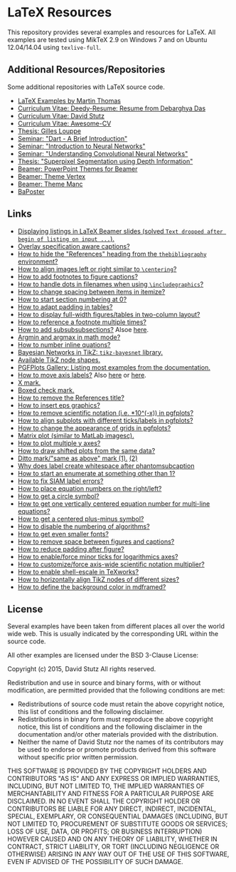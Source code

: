 # LaTeX Resources

This repository provides several examples and resources for LaTeX. All examples are tested using MikTeX 2.9 on Windows 7 and on Ubuntu 12.04/14.04 using `texlive-full`.

## Additional Resources/Repositories

Some additional repositories with LaTeX source code.

* [LaTeX Examples by Martin Thomas](https://github.com/MartinThoma/LaTeX-examples)
* [Curriculum Vitae: Deedy-Resume: Resume from Debarghya Das](https://github.com/deedydas/Deedy-Resume)
* [Curriculum Vitae: David Stutz](https://github.com/davidstutz/curriculum-vitae)
* [Curriculum Vitae: Awesome-CV](https://github.com/posquit0/Awesome-CV)
* [Thesis: Gilles Louppe](https://github.com/glouppe/phd-thesis)
* [Seminar: "Dart - A Brief Introduction"](https://github.com/davidstutz/proseminar-dart)
* [Seminar: "Introduction to Neural Networks"](https://github.com/davidstutz/seminar-neural-networks)
* [Seminar: "Understanding Convolutional Neural Networks"](https://github.com/davidstutz/seminar-convolutional-neural-networks)
* [Thesis: "Superpixel Segmentation using Depth Information"](https://github.com/davidstutz/bachelor-thesis-superpixels)
* [Beamer: PowerPoint Themes for Beamer](https://bitbucket.org/marczellm/beamerports)
* [Beamer: Theme Vertex](https://github.com/ibab/beamertheme-vertex)
* [Beamer: Theme Manc](https://github.com/ibab/beamertheme-manc)
* [BaPoster](http://www.brian-amberg.de/uni/poster/)

## Links

* [Displaying listings in LaTeX Beamer slides (solved `Text dropped after begin of listing on input ...`).](https://anteru.net/2008/09/15/269/)
* [Overlay specification aware captions?](http://tex.stackexchange.com/questions/10590/how-do-i-alternate-graphics-in-latex-beamer)
* [How to hide the "References" heading from the `thebibliography` environment?](http://tex.stackexchange.com/questions/22645/hiding-the-title-of-the-bibliography)
* [How to align images left or right similar to `\centering`?](http://tex.stackexchange.com/questions/91566/syntax-similar-to-centering-for-right-and-left)
* [How to add footnotes to figure captions?](http://tex.stackexchange.com/questions/10181/using-footnote-in-a-figures-caption)
* [How to handle dots in filenames when using `\includegraphics`?](https://www.youtube.com/watch?v=E_MfFKbgV80&list=RD0ULhQL-vGoU&index=7)
* [How to change spacing between items in itemize?](http://tex.stackexchange.com/questions/12373/how-to-change-the-space-between-the-itemize-items-in-latex)
* [How to start section numbering at 0?](http://tex.stackexchange.com/questions/107470/getting-section-numbering-to-start-at-0)
* [How to adapt padding in tables?](http://tex.stackexchange.com/questions/31672/column-and-row-padding-in-tables)
* [How to display full-width figures/tables in two-column layout?](http://tex.stackexchange.com/questions/30985/displaying-a-wide-figure-in-a-two-column-document)
* [How to reference a footnote multiple times?](http://tex.stackexchange.com/questions/35043/reference-different-places-to-the-same-footnote)
* [How to add subsubsubsections?](http://tex.stackexchange.com/questions/60209/how-to-add-an-extra-level-of-sections-with-headings-below-subsubsection) Alsoe [here](http://tex.stackexchange.com/questions/164636/subsubsubsection-paragraph-and-subparagraph-count-not-reset-when-starting-a).
* [Argmin and argmax in math mode?](http://tex.stackexchange.com/questions/5223/command-for-argmin-or-argmax)
* [How to number inline quations?](http://tex.stackexchange.com/questions/112810/how-to-number-an-inline-math-equation)
* [Bayesian Networks in TikZ: `tikz-bayesnet` library.](https://github.com/jluttine/tikz-bayesnet)
* [Available TikZ node shapes.](http://www.texample.net/tikz/examples/node-shapes/)
* [PGFPlots Gallery: Listing most examples from the documentation.](http://pgfplots.sourceforge.net/gallery.html)
* [How to move axis labels?](http://tex.stackexchange.com/questions/97019/moving-axes-labels-in-pgfplots) Also [here](http://tex.stackexchange.com/questions/68403/axes-label-positions) or [here](http://tex.stackexchange.com/questions/142120/positioning-of-pgfplot-axis-labels).
* [X mark.](http://tex.stackexchange.com/questions/42619/x-mark-to-match-checkmark)
* [Boxed check mark.](http://tex.stackexchange.com/questions/16000/creating-boxed-check-mark)
* [How to remove the References title?](http://tex.stackexchange.com/questions/132646/how-to-remove-the-references-title)
* [How to insert eps graphics?](http://tex.stackexchange.com/questions/33896/insert-eps-graphics-with-graphicx-file-not-found)
* [How to remove scientific notation (i.e. *10^(-x)) in pgfplots?](http://tex.stackexchange.com/questions/119887/remove-the-scientific-notation-which-is-unreasonable)
* [How to align subplots with different ticks/labels in pgfplots?](http://tex.stackexchange.com/questions/36442/aligning-subplots-in-a-pgfplots-figure)
* [How to change the appearance of grids in pgfplots?](http://tex.stackexchange.com/questions/91201/change-the-appearance-of-grids-in-pgfplots)
* [Matrix plot (similar to MatLab imagesc).](http://tex.stackexchange.com/questions/124276/matlab2tikz-imagesc-tikz-pgfplots-equivalent)
* [How to plot multiple y axes?](http://tex.stackexchange.com/questions/27451/drawing-curves-and-multiple-y-axes-in-one-plot-with-pgfplots)
* [How to draw shifted plots from the same data?](http://tex.stackexchange.com/questions/27451/drawing-curves-and-multiple-y-axes-in-one-plot-with-pgfplots)
* [Ditto mark/"same as above" mark (1).](http://tex.stackexchange.com/questions/63236/same-as-above-representation) [(2)](http://tex.stackexchange.com/questions/53823/is-there-a-ditto-symbol)
* [Why does label create whitespace after phantomsubcaption](http://tex.stackexchange.com/questions/161195/why-does-label-create-an-undesired-white-space-after-phantomsubcaption)
* [How to start an enumerate at something other than 1?](http://tex.stackexchange.com/questions/142/how-can-i-make-an-enumerate-list-start-at-something-other-than-1)
* [How to fix SIAM label errors?](http://tex.stackexchange.com/questions/86925/cant-find-a-siam-label-error)
* [How to place equation numbers on the right/left?](http://tex.stackexchange.com/questions/32751/placing-equation-numbers-on-the-right)
* [How to get a circle symbol?](http://tex.stackexchange.com/questions/8301/is-there-a-circle-symbol)
* [How to get one vertically centered equation number for multi-line equations?](http://tex.stackexchange.com/questions/13396/how-to-get-only-one-vertically-centered-equation-number-in-align-environment-wit)
* [How to get a centered plus-minus symbol?](http://tex.stackexchange.com/questions/23773/a-centered-plus-minus-symbol)
* [How to disable the numbering of algorithms?](http://tex.stackexchange.com/questions/18325/disable-the-numbering-of-algorithms)
* [How to get even smaller fonts?](http://tex.stackexchange.com/questions/57673/how-to-get-an-even-smaller-font)
* [How to remove space between figures and captions?](http://tex.stackexchange.com/questions/94016/how-to-reduce-space-between-image-and-its-caption)
* [How to reduce padding after figure?](http://tex.stackexchange.com/questions/23313/how-can-i-reduce-padding-after-figure)
* [How to enable/force minor ticks for logarithmics axes?](http://tex.stackexchange.com/questions/207773/how-to-enable-minor-y-ticks-for-a-logarithmic-axis/207820#207820)
* [How to customize/force axis-wide scientific notation multiplier?](http://tex.stackexchange.com/questions/29283/pgfplot-customize-the-axis-wide-scientific-notation-multiplier)
* [How to enable shell-escale in TeXworks?](http://tex.stackexchange.com/questions/82699/how-to-enable-shell-escape-in-texworks)
* [How to horizontally align TikZ nodes of different sizes?](http://tex.stackexchange.com/questions/111986/horizontal-alignment-of-text-nodes-of-varying-length-in-tikz-matrix-like-in-tex)
* [How to define the background color in mdframed?](http://tex.stackexchange.com/questions/191572/beginframed-with-background-color)

## License

Several examples have been taken from different places all over the world wide web. This is usually indicated by the corresponding URL within the source code. 

All other examples are licensed under the BSD 3-Clause License:

Copyright (c) 2015, David Stutz
All rights reserved.

Redistribution and use in source and binary forms, with or without modification, are permitted provided that the following conditions are met:

* Redistributions of source code must retain the above copyright notice, this list of conditions and the following disclaimer.
* Redistributions in binary form must reproduce the above copyright notice, this list of conditions and the following disclaimer in the documentation and/or other materials provided with the distribution.
* Neither the name of David Stutz nor the names of its contributors may be used to endorse or promote products derived from this software without specific prior written permission.

THIS SOFTWARE IS PROVIDED BY THE COPYRIGHT HOLDERS AND CONTRIBUTORS "AS IS" AND ANY EXPRESS OR IMPLIED WARRANTIES, INCLUDING, BUT NOT LIMITED TO, THE IMPLIED WARRANTIES OF MERCHANTABILITY AND FITNESS FOR A PARTICULAR PURPOSE ARE DISCLAIMED. IN NO EVENT SHALL THE COPYRIGHT HOLDER OR CONTRIBUTORS BE LIABLE FOR ANY DIRECT, INDIRECT, INCIDENTAL, SPECIAL, EXEMPLARY, OR CONSEQUENTIAL DAMAGES (INCLUDING, BUT NOT LIMITED TO, PROCUREMENT OF SUBSTITUTE GOODS OR SERVICES; LOSS OF USE, DATA, OR PROFITS; OR BUSINESS INTERRUPTION) HOWEVER CAUSED AND ON ANY THEORY OF LIABILITY, WHETHER IN CONTRACT, STRICT LIABILITY, OR TORT (INCLUDING NEGLIGENCE OR OTHERWISE) ARISING IN ANY WAY OUT OF THE USE OF THIS SOFTWARE, EVEN IF ADVISED OF THE POSSIBILITY OF SUCH DAMAGE.
